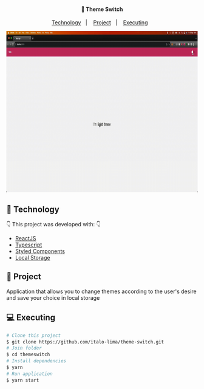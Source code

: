 <h4 align="center">
  🚀 Theme Switch
</h4>

<p align="center">
  <a href="#-technology">Technology</a>&nbsp;&nbsp;&nbsp;|&nbsp;&nbsp;&nbsp;
  <a href="#-project">Project</a>&nbsp;&nbsp;&nbsp;|&nbsp;&nbsp;&nbsp;
  <a href="#-executing">Executing</a>&nbsp;&nbsp;&nbsp;
</p>

<p align="center">
  <img alt="Theme" src="./.github/theme.gif" height="425" />
</p>

## :rocket: Technology

:point_down: This project was developed with: :point_down:

-  [ReactJS](https://nodejs.org/en)
-  [Typescript](https://www.typescriptlang.org/)
-  [Styled Components](https://styled-components.com/)
-  [Local Storage](https://developer.mozilla.org/en-US/docs/Web/API/Window/localStorage)

## 🔖 Project

Application that allows you to change themes according to the user's desire and save your choice in local storage

## 💻 Executing

```bash
# Clone this project
$ git clone https://github.com/italo-lima/theme-switch.git
# Join folder
$ cd themeswitch
# Install dependencies
$ yarn
# Run application
$ yarn start
```
